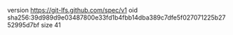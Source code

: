 version https://git-lfs.github.com/spec/v1
oid sha256:39d989d9e03487800e33fd1b4fbb14dba389c7dfe5f027071225b2752995d7bf
size 41

